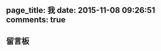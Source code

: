 page_title: 我
date: 2015-11-08 09:26:51
comments: true
---

<script src='//w.segmentfault.com/card/1030000002506111.js?w=0&3rd=1&bg=0&bd=0&cl=333333&btn=009a62&noBtn=0'></script>

## 留言板
